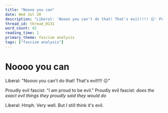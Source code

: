 ```yaml
---
title: "Noooo you can"
date: Wed Jul 20
description: "Liberal: 'Noooo you can't do that! That's evil!!!! 😖' Proudly evil fascist: 'I am proud to be evil.'"
thread_id: thread_0131
word_count: 42
reading_time: 1
primary_theme: fascism analysis
tags: ["fascism analysis"]
---
```


# Noooo you can

Liberal: "Noooo you can't do that! That's evil!!!! 😖"

Proudly evil fascist: "I am proud to be evil." Proudly evil fascist: *does the exact evil things they proudly said they would do*

Liberal: Hmph. Very well. But I still think it's evil.